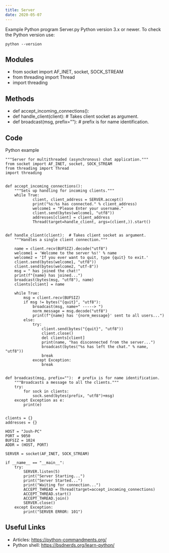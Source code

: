 ```yaml
---
title: Server
date: 2020-05-07
---
```

Example Python program Server.py
Python version 3.x or newer.
To check the Python version use:

    python --version

## Modules

* from socket import AF_INET, socket, SOCK_STREAM
* from threading import Thread
* import threading

## Methods

* def accept_incoming_connections():
* def handle_client(client):  # Takes client socket as argument.
* def broadcast(msg, prefix=""):  # prefix is for name identification.

## Code

Python example

    """Server for multithreaded (asynchronous) chat application."""
    from socket import AF_INET, socket, SOCK_STREAM
    from threading import Thread
    import threading
    
    
    def accept_incoming_connections():
        """Sets up handling for incoming clients."""
        while True:
                client, client_address = SERVER.accept()
                print("%s:%s has connected." % client_address)
                welcome1 = "Please Enter your username."
                client.send(bytes(welcome1, "utf8"))
                addresses[client] = client_address
                Thread(target=handle_client, args=(client,)).start()
    
    
    def handle_client(client):  # Takes client socket as argument.
        """Handles a single client connection."""
    
        name = client.recv(BUFSIZ).decode("utf8")
        welcome1 = 'Welcome to the server %s!' % name
        welcome2 = 'If you ever want to quit, type {quit} to exit.'
        client.send(bytes(welcome1, "utf8"))
        client.send(bytes(welcome2, "utf-8"))
        msg = " has joined the chat!"
        print(f"{name} has joined...")
        broadcast(bytes(msg, "utf8"), name)
        clients[client] = name
    
        while True:
            msg = client.recv(BUFSIZ)
            if msg != bytes("{quit}", "utf8"):
                broadcast(msg, name+" -----> ")
                norm_message = msg.decode("utf8")
                print(f"{name} has '{norm_message}' sent to all users...")
            else:
                try:
                    client.send(bytes("{quit}", "utf8"))
                    client.close()
                    del clients[client]
                    print(name, "has disconnected from the server...")
                    broadcast(bytes("%s has left the chat." % name, "utf8"))
                    break
                except Exception:
                    break
    
    
    def broadcast(msg, prefix=""):  # prefix is for name identification.
        """Broadcasts a message to all the clients."""
        try:
            for sock in clients:
                sock.send(bytes(prefix, "utf8")+msg)
        except Exception as e:
            print(e)
    
    
    clients = {}
    addresses = {}
    
    HOST = "Josh-PC"
    PORT = 9050
    BUFSIZ = 1024
    ADDR = (HOST, PORT)
    
    SERVER = socket(AF_INET, SOCK_STREAM)
    
    if __name__ == "__main__":
        try:
            SERVER.listen(5)
            print("Server Starting...")
            print("Server Started...")
            print("Waiting for connection...")
            ACCEPT_THREAD = Thread(target=accept_incoming_connections)
            ACCEPT_THREAD.start()
            ACCEPT_THREAD.join()
            SERVER.close()
        except Exception:
            print("SERVER ERROR: 101")

## Useful Links

- Articles: https://python-commandments.org/
- Python shell: https://bsdnerds.org/learn-python/
